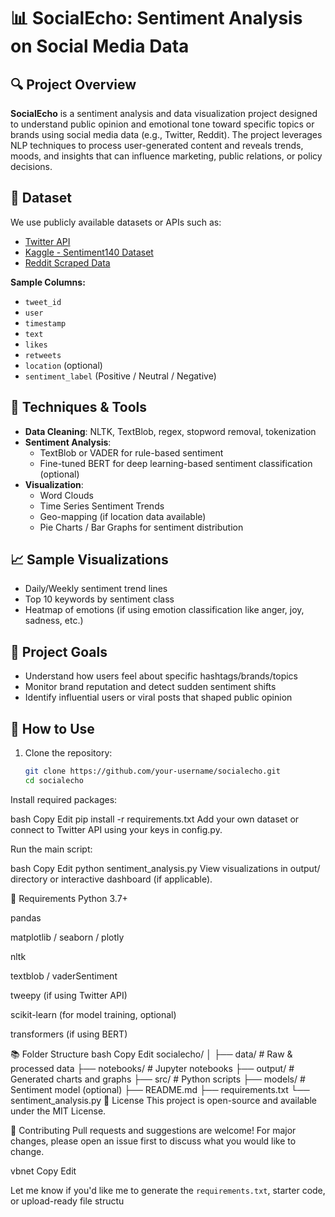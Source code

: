
# 📊 SocialEcho: Sentiment Analysis on Social Media Data

## 🔍 Project Overview

**SocialEcho** is a sentiment analysis and data visualization project designed to understand public opinion and emotional tone toward specific topics or brands using social media data (e.g., Twitter, Reddit). The project leverages NLP techniques to process user-generated content and reveals trends, moods, and insights that can influence marketing, public relations, or policy decisions.

## 📁 Dataset

We use publicly available datasets or APIs such as:

- [Twitter API](https://developer.twitter.com/)
- [Kaggle - Sentiment140 Dataset](https://www.kaggle.com/datasets/kazanova/sentiment140)
- [Reddit Scraped Data](https://www.pushshift.io/)
  
**Sample Columns:**
- `tweet_id`
- `user`
- `timestamp`
- `text`
- `likes`
- `retweets`
- `location` (optional)
- `sentiment_label` (Positive / Neutral / Negative)

## 🧠 Techniques & Tools

- **Data Cleaning**: NLTK, TextBlob, regex, stopword removal, tokenization
- **Sentiment Analysis**: 
  - TextBlob or VADER for rule-based sentiment
  - Fine-tuned BERT for deep learning-based sentiment classification (optional)
- **Visualization**: 
  - Word Clouds
  - Time Series Sentiment Trends
  - Geo-mapping (if location data available)
  - Pie Charts / Bar Graphs for sentiment distribution

## 📈 Sample Visualizations

- Daily/Weekly sentiment trend lines
- Top 10 keywords by sentiment class
- Heatmap of emotions (if using emotion classification like anger, joy, sadness, etc.)

## 🏁 Project Goals

- Understand how users feel about specific hashtags/brands/topics
- Monitor brand reputation and detect sudden sentiment shifts
- Identify influential users or viral posts that shaped public opinion

## 🚀 How to Use

1. Clone the repository:
   ```bash
   git clone https://github.com/your-username/socialecho.git
   cd socialecho

Install required packages:

bash
Copy
Edit
pip install -r requirements.txt
Add your own dataset or connect to Twitter API using your keys in config.py.

Run the main script:

bash
Copy
Edit
python sentiment_analysis.py
View visualizations in output/ directory or interactive dashboard (if applicable).

📌 Requirements
Python 3.7+

pandas

matplotlib / seaborn / plotly

nltk

textblob / vaderSentiment

tweepy (if using Twitter API)

scikit-learn (for model training, optional)

transformers (if using BERT)

📚 Folder Structure
bash
Copy
Edit
socialecho/
│
├── data/                # Raw & processed data
├── notebooks/           # Jupyter notebooks
├── output/              # Generated charts and graphs
├── src/                 # Python scripts
├── models/              # Sentiment model (optional)
├── README.md
├── requirements.txt
└── sentiment_analysis.py
🧾 License
This project is open-source and available under the MIT License.

🤝 Contributing
Pull requests and suggestions are welcome! For major changes, please open an issue first to discuss what you would like to change.

vbnet
Copy
Edit

Let me know if you'd like me to generate the `requirements.txt`, starter code, or upload-ready file structu
